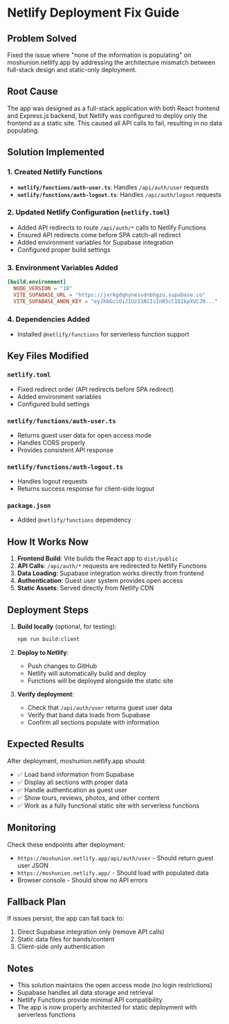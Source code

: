 # Netlify Deployment Fix Guide

## Problem Solved
Fixed the issue where "none of the information is populating" on moshunion.netlify.app by addressing the architecture mismatch between full-stack design and static-only deployment.

## Root Cause
The app was designed as a full-stack application with both React frontend and Express.js backend, but Netlify was configured to deploy only the frontend as a static site. This caused all API calls to fail, resulting in no data populating.

## Solution Implemented

### 1. Created Netlify Functions
- **`netlify/functions/auth-user.ts`**: Handles `/api/auth/user` requests
- **`netlify/functions/auth-logout.ts`**: Handles `/api/auth/logout` requests

### 2. Updated Netlify Configuration (`netlify.toml`)
- Added API redirects to route `/api/auth/*` calls to Netlify Functions
- Ensured API redirects come before SPA catch-all redirect
- Added environment variables for Supabase integration
- Configured proper build settings

### 3. Environment Variables Added
```toml
[build.environment]
  NODE_VERSION = "18"
  VITE_SUPABASE_URL = "https://jxrkgdqhynesvdnbhgzu.supabase.co"
  VITE_SUPABASE_ANON_KEY = "eyJhbGciOiJIUzI1NiIsInR5cCI6IkpXVCJ9..."
```

### 4. Dependencies Added
- Installed `@netlify/functions` for serverless function support

## Key Files Modified

### `netlify.toml`
- Fixed redirect order (API redirects before SPA redirect)
- Added environment variables
- Configured build settings

### `netlify/functions/auth-user.ts`
- Returns guest user data for open access mode
- Handles CORS properly
- Provides consistent API response

### `netlify/functions/auth-logout.ts`
- Handles logout requests
- Returns success response for client-side logout

### `package.json`
- Added `@netlify/functions` dependency

## How It Works Now

1. **Frontend Build**: Vite builds the React app to `dist/public`
2. **API Calls**: `/api/auth/*` requests are redirected to Netlify Functions
3. **Data Loading**: Supabase integration works directly from frontend
4. **Authentication**: Guest user system provides open access
5. **Static Assets**: Served directly from Netlify CDN

## Deployment Steps

1. **Build locally** (optional, for testing):
   ```bash
   npm run build:client
   ```

2. **Deploy to Netlify**:
   - Push changes to GitHub
   - Netlify will automatically build and deploy
   - Functions will be deployed alongside the static site

3. **Verify deployment**:
   - Check that `/api/auth/user` returns guest user data
   - Verify that band data loads from Supabase
   - Confirm all sections populate with information

## Expected Results

After deployment, moshunion.netlify.app should:
- ✅ Load band information from Supabase
- ✅ Display all sections with proper data
- ✅ Handle authentication as guest user
- ✅ Show tours, reviews, photos, and other content
- ✅ Work as a fully functional static site with serverless functions

## Monitoring

Check these endpoints after deployment:
- `https://moshunion.netlify.app/api/auth/user` - Should return guest user JSON
- `https://moshunion.netlify.app/` - Should load with populated data
- Browser console - Should show no API errors

## Fallback Plan

If issues persist, the app can fall back to:
1. Direct Supabase integration only (remove API calls)
2. Static data files for bands/content
3. Client-side only authentication

## Notes

- This solution maintains the open access mode (no login restrictions)
- Supabase handles all data storage and retrieval
- Netlify Functions provide minimal API compatibility
- The app is now properly architected for static deployment with serverless functions

